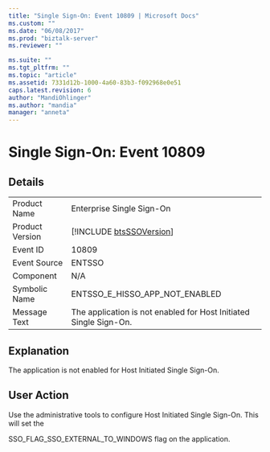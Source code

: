 ```yaml
---
title: "Single Sign-On: Event 10809 | Microsoft Docs"
ms.custom: ""
ms.date: "06/08/2017"
ms.prod: "biztalk-server"
ms.reviewer: ""

ms.suite: ""
ms.tgt_pltfrm: ""
ms.topic: "article"
ms.assetid: 7331d12b-1000-4a60-83b3-f092968e0e51
caps.latest.revision: 6
author: "MandiOhlinger"
ms.author: "mandia"
manager: "anneta"
---
```

# Single Sign-On: Event 10809
## Details  
  
|                 |                                                                   |
|-----------------|-------------------------------------------------------------------|
|  Product Name   |                     Enterprise Single Sign-On                     |
| Product Version |    [!INCLUDE [btsSSOVersion](../includes/btsssoversion-md.md)]    |
|    Event ID     |                               10809                               |
|  Event Source   |                              ENTSSO                               |
|    Component    |                                N/A                                |
|  Symbolic Name  |                  ENTSSO_E_HISSO_APP_NOT_ENABLED                   |
|  Message Text   | The application is not enabled for Host Initiated Single Sign-On. |
  
## Explanation  
 The application is not enabled for Host Initiated Single Sign-On.  
  
## User Action  
 Use the administrative tools to configure Host Initiated Single Sign-On. This will set the  
  
 SSO_FLAG_SSO_EXTERNAL_TO_WINDOWS flag on the application.